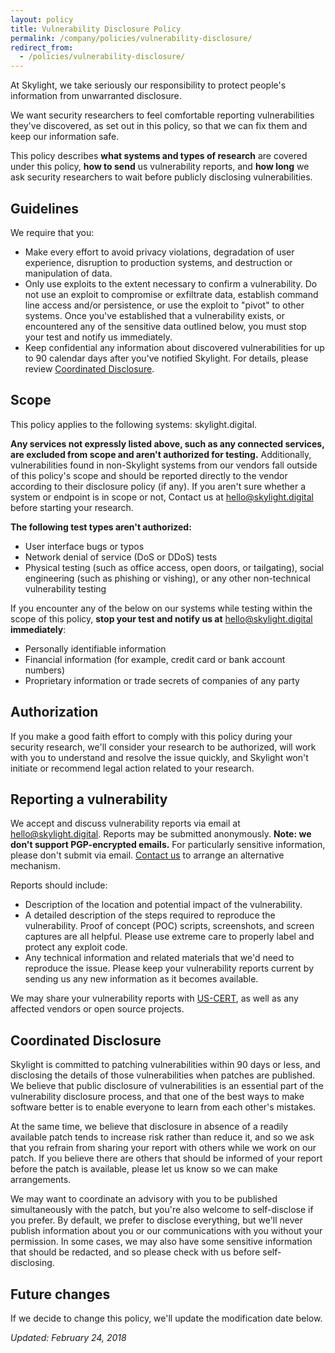 ```yaml
---
layout: policy
title: Vulnerability Disclosure Policy
permalink: /company/policies/vulnerability-disclosure/
redirect_from:
  - /policies/vulnerability-disclosure/
---
```


At Skylight, we take seriously our responsibility to protect people's information from unwarranted disclosure.

We want security researchers to feel comfortable reporting vulnerabilities they've discovered, as set out in this policy, so that we can fix them and keep our information safe.

This policy describes **what systems and types of research** are covered under this policy, **how to send** us vulnerability reports, and **how long** we ask security researchers to wait before publicly disclosing vulnerabilities.

## Guidelines

We require that you:

- Make every effort to avoid privacy violations, degradation of user experience, disruption to production systems, and destruction or manipulation of data.
- Only use exploits to the extent necessary to confirm a vulnerability. Do not use an exploit to compromise or exfiltrate data, establish command line access and/or persistence, or use the exploit to "pivot" to other systems. Once you've established that a vulnerability exists, or encountered any of the sensitive data outlined below, you must stop your test and notify us immediately.
- Keep confidential any information about discovered vulnerabilities for up to 90 calendar days after you've notified Skylight. For details, please review [Coordinated Disclosure](#coordinated-disclosure).

## Scope

This policy applies to the following systems: skylight.digital.

**Any services not expressly listed above, such as any connected services, are excluded from scope and aren't authorized for testing.** Additionally, vulnerabilities found in non-Skylight systems from our vendors fall outside of this policy's scope and should be reported directly to the vendor according to their disclosure policy (if any). If you aren't sure whether a system or endpoint is in scope or not, Contact us at [hello@skylight.digital](mailto:hello@skylight.digital) before starting your research.

**The following test types aren't authorized:**

- User interface bugs or typos
- Network denial of service (DoS or DDoS) tests
- Physical testing (such as office access, open doors, or tailgating), social engineering (such as phishing or vishing), or any other non-technical vulnerability testing

If you encounter any of the below on our systems while testing within the scope of this policy, **stop your test and notify us at** [hello@skylight.digital](mailto:hello@skylight.digital) **immediately**:

- Personally identifiable information
- Financial information (for example, credit card or bank account numbers)
- Proprietary information or trade secrets of companies of any party

## Authorization

If you make a good faith effort to comply with this policy during your security research, we'll consider your research to be authorized, will work with you to understand and resolve the issue quickly, and Skylight won't initiate or recommend legal action related to your research.

## Reporting a vulnerability

We accept and discuss vulnerability reports via email at [hello@skylight.digital](mailto:hello@skylight.digital). Reports may be submitted anonymously. **Note: we don't support PGP-encrypted emails.** For particularly sensitive information, please don't submit via email. [Contact us](mailto:hello@skylight.digital) to arrange an alternative mechanism.

Reports should include:

- Description of the location and potential impact of the vulnerability.
- A detailed description of the steps required to reproduce the vulnerability. Proof of concept (POC) scripts, screenshots, and screen captures are all helpful. Please use extreme care to properly label and protect any exploit code.
- Any technical information and related materials that we'd need to reproduce the issue.
Please keep your vulnerability reports current by sending us any new information as it becomes available.

We may share your vulnerability reports with [US-CERT](https://www.us-cert.gov/ais), as well as any affected vendors or open source projects.

## Coordinated Disclosure

Skylight is committed to patching vulnerabilities within 90 days or less, and disclosing the details of those vulnerabilities when patches are published. We believe that public disclosure of vulnerabilities is an essential part of the vulnerability disclosure process, and that one of the best ways to make software better is to enable everyone to learn from each other's mistakes.

At the same time, we believe that disclosure in absence of a readily available patch tends to increase risk rather than reduce it, and so we ask that you refrain from sharing your report with others while we work on our patch. If you believe there are others that should be informed of your report before the patch is available, please let us know so we can make arrangements.

We may want to coordinate an advisory with you to be published simultaneously with the patch, but you're also welcome to self-disclose if you prefer. By default, we prefer to disclose everything, but we'll never publish information about you or our communications with you without your permission. In some cases, we may also have some sensitive information that should be redacted, and so please check with us before self-disclosing.

## Future changes

If we decide to change this policy, we'll update the modification date below.

*Updated: February 24, 2018*
